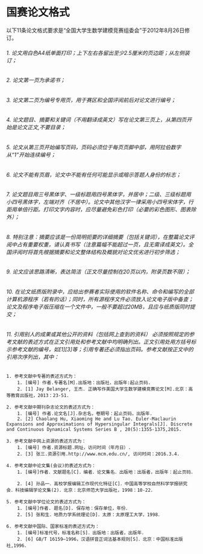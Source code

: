 # 国赛论文格式

以下11条论文格式要求是“全国大学生数学建模竞赛组委会”于2012年8月26日修订。

###### 1. 论文用白色A4纸单面打印；上下左右各留出至少2.5厘米的页边距；从左侧装订；
###### 2. 论文第一页为承诺书；
###### 3. 论文第二页为编号专用页，用于赛区和全国评阅前后对论文进行编号；
###### 4. 论文题目、摘要和关键词（不用翻译成英文）写在论文第三页上，从第四页开始是论文正文,不要目录；
######  5. 论文从第三页开始编写页码，页码必须位于每页页脚中部，用阿拉伯数字从“1”开始连续编号；
######  6. 论文不能有页眉，论文中不能有任何可能显示或暗示答题人身份的标志；
######  7. 论文题目用三号黑体字、一级标题用四号黑体字，并居中；二级、三级标题用小四号黑体字，左端对齐（不居中）。论文中其他汉字一律采用小四号宋体字，行距用单倍行距。打印文字内容时，应尽量避免彩色打印（必要的彩色图形、图表除外）；
######  8. 特别注意：摘要应该是一份简明扼要的详细摘要（包括关键词），在整篇论文评阅中占有重要权重，请认真书写（注意篇幅不能超过一页，且无需译成英文）。全国评阅时将首先根据摘要和论文整体结构及概貌对论文优劣进行初步筛选；
######  9. 论文应该思路清晰，表达简洁（正文尽量控制在20页以内，附录页数不限）；
###### 10. 在论文纸质版附录中，应给出参赛者实际使用的软件名称、命令和编写的全部计算机源程序（若有的话）；同时，所有源程序文件必须放入论文电子版中备查；论文及程序电子版压缩在一个文件中，一般不要超过20MB，且应与纸质版同时提交；
###### 11. 引用别人的成果或其他公开的资料（包括网上查到的资料） 必须按照规定的参考文献的表述方式在正文引用处和参考文献中均明确列出。正文引用处用方括号标示参考文献的编号，如[1][3]等；引用专著还必须指出页码。参考文献按正文中的引用次序列出，其中：
    
    1. 参考文献中专著的表述方式为：
        1. [编号] 作者.专著名[M].出版地：出版社，出版年:起止页码.
        2. [1] Jay Belanger, 王杰. 正确写作美国大学生数学建模竞赛论文[M].北京：高等教育出版社，2013：23-51.
    
    2. 参考文献中期刊杂志论文的表述方式为：
        1. [编号] 作者.论文名[J].杂志名，卷期号：起止页码，出版年.
        2. [2] Chaolang Hu, Xiaoming He and Lu Tao. Euler-Maclaurin Expansions and Approximations of Hypersingular Integrals[J]. Discrete and Continuous Dynamical Systems Series B , 20(5):1355-1375,2015.
    
    3. 参考文献中网上资源的表述方式为：
        1. [编号] 作者.资源标题.网址，访问时间（年月日）.
        2. [3] 张三.资源引用.http://www.mcm.edu.cn/, 访问时间：2016.3.4.
    
    4. 参考文献中论文集(会议)的表述方式为：
        1. [编号]作者．文献题名[C]．编者．论文集名．出版地：出版者，出版年：起止页码．   
        2. [4] 孙品一．高校学报编辑工作现代化特征[C]．中国高等学校自然科学学报研究会．科技编辑学论文集(2)．北京：北京师范大学出版社，1998：10-22．
    
    5. 参考文献中学位论文的表述方式为：
        1. [编号]作者. 题名[D]. 保存地：保存单位，年份．   
        2. [5] 张和生．地质力学系统理论[D]．太原：太原理工大学，1998． 
    
    6. 参考文献中国际、国家标准的表述方式为：
        1. [编号]标准代号，标准名称[S]．出版地：出版者，出版年．  
        2. [6] GB/T 16159—1996，汉语拼音正词法基本规则[S]．北京：中国标准出版社,1996．